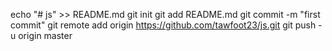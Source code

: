 echo "# js" >> README.md
git init
git add README.md
git commit -m "first commit"
git remote add origin https://github.com/tawfoot23/js.git
git push -u origin master
